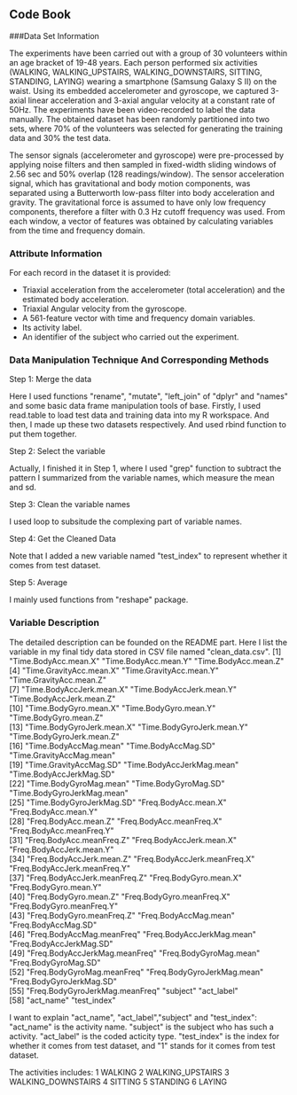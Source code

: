 ## Code Book 

###Data Set Information

The experiments have been carried out with a group of 30 volunteers within an age bracket of 19-48 years. Each person performed six 
activities (WALKING, WALKING_UPSTAIRS, WALKING_DOWNSTAIRS, SITTING, STANDING, LAYING) wearing a smartphone (Samsung Galaxy S II) on 
the waist. Using its embedded accelerometer and gyroscope, we captured 3-axial linear acceleration and 3-axial angular velocity at a 
constant rate of 50Hz. The experiments have been video-recorded to label the data manually. The obtained dataset has been randomly 
partitioned into two sets, where 70% of the volunteers was selected for generating the training data and 30% the test data.

The sensor signals (accelerometer and gyroscope) were pre-processed by applying noise filters and then sampled in fixed-width sliding 
windows of 2.56 sec and 50% overlap (128 readings/window). The sensor acceleration signal, which has gravitational and body motion 
components, was separated using a Butterworth low-pass filter into body acceleration and gravity. The gravitational force is assumed 
to have only low frequency components, therefore a filter with 0.3 Hz cutoff frequency was used. From each window, a vector of features
was obtained by calculating variables from the time and frequency domain.

### Attribute Information
For each record in the dataset it is provided: 
- Triaxial acceleration from the accelerometer (total acceleration) and the estimated body acceleration. 
- Triaxial Angular velocity from the gyroscope. 
- A 561-feature vector with time and frequency domain variables. 
- Its activity label. 
- An identifier of the subject who carried out the experiment.

### Data Manipulation Technique And Corresponding Methods  

Step 1: Merge the data

Here I used functions "rename", "mutate", "left_join" of "dplyr" and "names" and some basic data frame manipulation tools of base. Firstly,
I used read.table to load test data and training data into my R workspace. And then, I made up these two datasets respectively. And used
rbind function to put them together.

Step 2: Select the variable

Actually, I finished it in Step 1, where I used "grep" function to subtract the pattern I summarized from the variable names, which measure
the mean and sd.

Step 3: Clean the variable names

I used loop to subsitude the complexing part of variable names.

Step 4: Get the Cleaned Data

Note that I added a new variable named "test_index" to represent whether it comes from test dataset.

Step 5: Average

I mainly used functions from "reshape" package.

### Variable Description

The detailed description can be founded on the README part.
Here I list the variable in my final tidy data stored in CSV file named "clean_data.csv".
 [1] "Time.BodyAcc.mean.X"           "Time.BodyAcc.mean.Y"           "Time.BodyAcc.mean.Z"          
 [4] "Time.GravityAcc.mean.X"        "Time.GravityAcc.mean.Y"        "Time.GravityAcc.mean.Z"       
 [7] "Time.BodyAccJerk.mean.X"       "Time.BodyAccJerk.mean.Y"       "Time.BodyAccJerk.mean.Z"      
[10] "Time.BodyGyro.mean.X"          "Time.BodyGyro.mean.Y"          "Time.BodyGyro.mean.Z"         
[13] "Time.BodyGyroJerk.mean.X"      "Time.BodyGyroJerk.mean.Y"      "Time.BodyGyroJerk.mean.Z"     
[16] "Time.BodyAccMag.mean"          "Time.BodyAccMag.SD"            "Time.GravityAccMag.mean"      
[19] "Time.GravityAccMag.SD"         "Time.BodyAccJerkMag.mean"      "Time.BodyAccJerkMag.SD"       
[22] "Time.BodyGyroMag.mean"         "Time.BodyGyroMag.SD"           "Time.BodyGyroJerkMag.mean"    
[25] "Time.BodyGyroJerkMag.SD"       "Freq.BodyAcc.mean.X"           "Freq.BodyAcc.mean.Y"          
[28] "Freq.BodyAcc.mean.Z"           "Freq.BodyAcc.meanFreq.X"       "Freq.BodyAcc.meanFreq.Y"      
[31] "Freq.BodyAcc.meanFreq.Z"       "Freq.BodyAccJerk.mean.X"       "Freq.BodyAccJerk.mean.Y"      
[34] "Freq.BodyAccJerk.mean.Z"       "Freq.BodyAccJerk.meanFreq.X"   "Freq.BodyAccJerk.meanFreq.Y"  
[37] "Freq.BodyAccJerk.meanFreq.Z"   "Freq.BodyGyro.mean.X"          "Freq.BodyGyro.mean.Y"         
[40] "Freq.BodyGyro.mean.Z"          "Freq.BodyGyro.meanFreq.X"      "Freq.BodyGyro.meanFreq.Y"     
[43] "Freq.BodyGyro.meanFreq.Z"      "Freq.BodyAccMag.mean"          "Freq.BodyAccMag.SD"           
[46] "Freq.BodyAccMag.meanFreq"      "Freq.BodyAccJerkMag.mean"      "Freq.BodyAccJerkMag.SD"       
[49] "Freq.BodyAccJerkMag.meanFreq"  "Freq.BodyGyroMag.mean"         "Freq.BodyGyroMag.SD"          
[52] "Freq.BodyGyroMag.meanFreq"     "Freq.BodyGyroJerkMag.mean"     "Freq.BodyGyroJerkMag.SD"      
[55] "Freq.BodyGyroJerkMag.meanFreq" "subject"                       "act_label"                    
[58] "act_name"                      "test_index"                   

I want to explain "act_name", "act_label","subject" and "test_index":
"act_name" is the activity name. "subject" is the subject who has such a activity. "act_label" is the coded acticity type.
"test_index" is the index for whether it comes from test dataset, and "1" stands for it comes from test dataset.

The activities includes:
1 WALKING
2 WALKING_UPSTAIRS
3 WALKING_DOWNSTAIRS
4 SITTING
5 STANDING
6 LAYING

